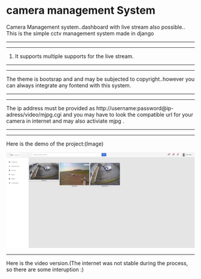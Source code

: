 # camera management System #
Camera Management system..dashboard with live stream also possible..
This is the simple cctv management system made in django
_________________________________________________________
_________________________________________________________
1. It supports multiple supports for the live stream.
________________________________________________________
________________________________________________________
The theme is bootsrap and and may be subjected to copyright..however you can always 
integrate any fontend with this system.
_________________________________________________
__________________________________________________
The ip address must be provided as http://username:password@ip-adress/video/mjpg.cgi
and you may have to look the compatible url for your camera in internet and may also 
activiate mjpg .
________________________________
__________________________________
Here is the demo of the project:(Image)

![alt text](https://github.com/lamichhaneamrit/camera_management/blob/master/all_good.PNG)
__________________________________________________
Here is the video version.(The internet was not stable during the process, so there are some interuption :)

